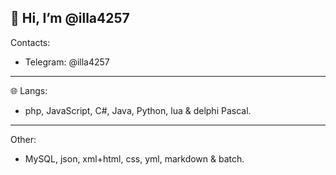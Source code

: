 👋 Hi, I’m @illa4257
---
Contacts:
 - Telegram: @illa4257
---
🌐 Langs:
 - php, JavaScript, C#, Java, Python, lua & delphi Pascal.
---
   Other:
 - MySQL, json, xml+html, css, yml, markdown & batch.
